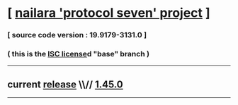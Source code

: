 
# [ [nailara 'protocol seven' project](http://src.nailara.net/) ]

### [ source code version : 19.9179-3131.0 ]

### ( this is the [ISC license](license)d "base" branch )
---
## current [release](https://github.com/anotherlink/nailara/releases) \\\\// [1.45.0](https://github.com/anotherlink/nailara/releases/tag/1.45.0)
---

